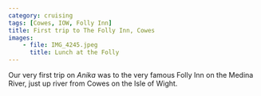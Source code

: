 ```yaml
---
category: cruising
tags: [Cowes, IOW, Folly Inn]
title: First trip to The Folly Inn, Cowes
images: 
    - file: IMG_4245.jpeg
      title: Lunch at the Folly
---
```

Our very first trip on _Anika_ was to the very famous Folly Inn on the Medina River, just up river from Cowes on the Isle of Wight.